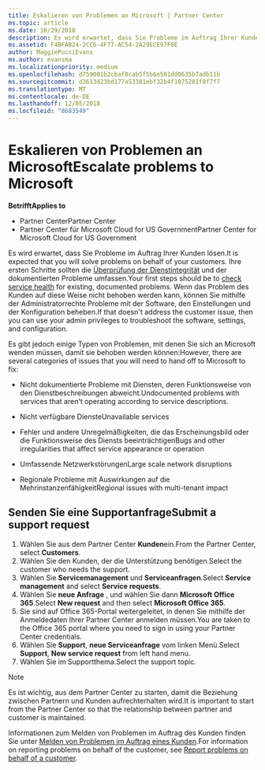 ```yaml
---
title: Eskalieren von Problemen an Microsoft | Partner Center
ms.topic: article
ms.date: 10/29/2018
description: Es wird erwartet, dass Sie Probleme im Auftrag Ihrer Kunden lösen.
ms.assetid: F4BFAB24-2CC6-4F77-AC54-2A29ECE97F0E
author: MaggiePucciEvans
ms.author: evansma
ms.localizationpriority: medium
ms.openlocfilehash: d759001b2cbaf8cab5f5b6e501dd0635b7adb11b
ms.sourcegitcommit: d3613d23bd177a53381ebf32b4f1075201f8f7f7
ms.translationtype: MT
ms.contentlocale: de-DE
ms.lasthandoff: 12/05/2018
ms.locfileid: "8683549"
---
```

# <a name="escalate-problems-to-microsoft"></a><span data-ttu-id="3308a-103">Eskalieren von Problemen an Microsoft</span><span class="sxs-lookup"><span data-stu-id="3308a-103">Escalate problems to Microsoft</span></span>

**<span data-ttu-id="3308a-104">Betrifft</span><span class="sxs-lookup"><span data-stu-id="3308a-104">Applies to</span></span>**

-  <span data-ttu-id="3308a-105">Partner Center</span><span class="sxs-lookup"><span data-stu-id="3308a-105">Partner Center</span></span>
-  <span data-ttu-id="3308a-106">Partner Center für Microsoft Cloud for US Government</span><span class="sxs-lookup"><span data-stu-id="3308a-106">Partner Center for Microsoft Cloud for US Government</span></span>


<span data-ttu-id="3308a-107">Es wird erwartet, dass Sie Probleme im Auftrag Ihrer Kunden lösen.</span><span class="sxs-lookup"><span data-stu-id="3308a-107">It is expected that you will solve problems on behalf of your customers.</span></span> <span data-ttu-id="3308a-108">Ihre ersten Schritte sollten die [Überprüfung der Dienstintegrität](check-service-health.md) und der dokumentierten Probleme umfassen.</span><span class="sxs-lookup"><span data-stu-id="3308a-108">Your first steps should be to [check service health](check-service-health.md) for existing, documented problems.</span></span> <span data-ttu-id="3308a-109">Wenn das Problem des Kunden auf diese Weise nicht behoben werden kann, können Sie mithilfe der Administratorrechte Probleme mit der Software, den Einstellungen und der Konfiguration beheben.</span><span class="sxs-lookup"><span data-stu-id="3308a-109">If that doesn't address the customer issue, then you can use your admin privileges to troubleshoot the software, settings, and configuration.</span></span>

<span data-ttu-id="3308a-110">Es gibt jedoch einige Typen von Problemen, mit denen Sie sich an Microsoft wenden müssen, damit sie behoben werden können:</span><span class="sxs-lookup"><span data-stu-id="3308a-110">However, there are several categories of issues that you will need to hand off to Microsoft to fix:</span></span>

-   <span data-ttu-id="3308a-111">Nicht dokumentierte Probleme mit Diensten, deren Funktionsweise von den Dienstbeschreibungen abweicht.</span><span class="sxs-lookup"><span data-stu-id="3308a-111">Undocumented problems with services that aren't operating according to service descriptions.</span></span>

-   <span data-ttu-id="3308a-112">Nicht verfügbare Dienste</span><span class="sxs-lookup"><span data-stu-id="3308a-112">Unavailable services</span></span>

-   <span data-ttu-id="3308a-113">Fehler und andere Unregelmäßigkeiten, die das Erscheinungsbild oder die Funktionsweise des Diensts beeinträchtigen</span><span class="sxs-lookup"><span data-stu-id="3308a-113">Bugs and other irregularities that affect service appearance or operation</span></span>

-   <span data-ttu-id="3308a-114">Umfassende Netzwerkstörungen</span><span class="sxs-lookup"><span data-stu-id="3308a-114">Large scale network disruptions</span></span>

-   <span data-ttu-id="3308a-115">Regionale Probleme mit Auswirkungen auf die Mehrinstanzenfähigkeit</span><span class="sxs-lookup"><span data-stu-id="3308a-115">Regional issues with multi-tenant impact</span></span>

## <a name="submit-a-support-request"></a><span data-ttu-id="3308a-116">Senden Sie eine Supportanfrage</span><span class="sxs-lookup"><span data-stu-id="3308a-116">Submit a support request</span></span>

1. <span data-ttu-id="3308a-117">Wählen Sie aus dem Partner Center **Kunden**ein.</span><span class="sxs-lookup"><span data-stu-id="3308a-117">From the Partner Center, select **Customers**.</span></span>
2. <span data-ttu-id="3308a-118">Wählen Sie den Kunden, der die Unterstützung benötigen.</span><span class="sxs-lookup"><span data-stu-id="3308a-118">Select the customer who needs the support.</span></span>
3. <span data-ttu-id="3308a-119">Wählen Sie **Servicemanagement** und **Serviceanfragen**.</span><span class="sxs-lookup"><span data-stu-id="3308a-119">Select **Service management** and select **Service requests**.</span></span>
4. <span data-ttu-id="3308a-120">Wählen Sie **neue Anfrage** , und wählen Sie dann **Microsoft Office 365**.</span><span class="sxs-lookup"><span data-stu-id="3308a-120">Select **New request** and then select **Microsoft Office 365**.</span></span>
5. <span data-ttu-id="3308a-121">Sie sind auf Office 365-Portal weitergeleitet, in denen Sie mithilfe der Anmeldedaten Ihrer Partner Center anmelden müssen.</span><span class="sxs-lookup"><span data-stu-id="3308a-121">You are taken to the Office 365 portal where you need to sign in using your Partner Center credentials.</span></span>
6. <span data-ttu-id="3308a-122">Wählen Sie **Support**, **neue Serviceanfrage** vom linken Menü.</span><span class="sxs-lookup"><span data-stu-id="3308a-122">Select **Support**, **New service request** from left hand menu.</span></span>
7. <span data-ttu-id="3308a-123">Wählen Sie im Supportthema.</span><span class="sxs-lookup"><span data-stu-id="3308a-123">Select the support topic.</span></span>

>[!NOTE]
><span data-ttu-id="3308a-124">Es ist wichtig, aus dem Partner Center zu starten, damit die Beziehung zwischen Partnern und Kunden aufrechterhalten wird.</span><span class="sxs-lookup"><span data-stu-id="3308a-124">It is important to start from the Partner Center so that the relationship between partner and customer is maintained.</span></span> 


<span data-ttu-id="3308a-125">Informationen zum Melden von Problemen im Auftrag des Kunden finden Sie unter [Melden von Problemen im Auftrag eines Kunden](report-problems-on-behalf-of-a-customer.md).</span><span class="sxs-lookup"><span data-stu-id="3308a-125">For information on reporting problems on behalf of the customer, see [Report problems on behalf of a customer](report-problems-on-behalf-of-a-customer.md).</span></span>

 

 



